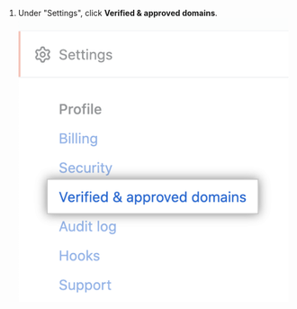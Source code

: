 1. Under "Settings", click **Verified & approved domains**.
    !["Verified & approved domains" tab](/assets/images/help/enterprises/verified-domains-tab.png)

